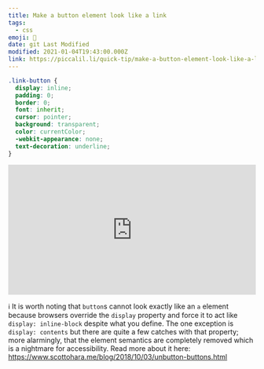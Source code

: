 ```yaml
---
title: Make a button element look like a link
tags:
  - css
emoji: 🔗
date: git Last Modified
modified: 2021-01-04T19:43:00.000Z
link: https://piccalil.li/quick-tip/make-a-button-element-look-like-a-link/
---
```


```css
.link-button {
  display: inline;
  padding: 0;
  border: 0;
  font: inherit;
  cursor: pointer;
  background: transparent;
  color: currentColor;
  -webkit-appearance: none;
  text-decoration: underline;
}
```

<iframe
  height="265"
  style="width: 100%;"
  scrolling="no"
  title="Quick Tip: Link Button"
  src="https://codepen.io/andybelldesign/embed/xxZzEgy?height=265&theme-id=light&default-tab=css,result"
  frameborder="no"
  loading="lazy"
  allowtransparency="true"
  allowfullscreen="true"
>
  See the Pen{' '}
  <a href="https://codepen.io/andybelldesign/pen/xxZzEgy">
    Quick Tip: Link Button
  </a>{' '}
  by Andy Bell (<a href="https://codepen.io/andybelldesign">@andybelldesign</a>)
  on <a href="https://codepen.io">CodePen</a>.
</iframe>

ℹ️ It is worth noting that `button`s cannot look exactly like an `a` element because browsers override the `display` property and force it to act like `display: inline-block` despite what you define. The one exception is `display: contents` but there are quite a few catches with that property; more alarmingly, that the element semantics are completely removed which is a nightmare for accessibility. Read more about it here: https://www.scottohara.me/blog/2018/10/03/unbutton-buttons.html
